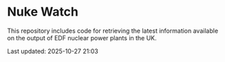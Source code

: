 # Nuke Watch

This repository includes code for retrieving the latest information available on the output of EDF nuclear power plants in the UK.

Last updated: 2025-10-27 21:03